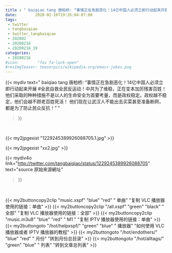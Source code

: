 ```yaml
---
title : " baiqiao tang 唐柏桥: “事情正在急剧恶化！14亿中国人必须立即行动起来开展 #全民自救全民反运动！中共为了维稳，正在变本加厉残害百姓！他们采取的种种措施不是以人的生命安全为首要考量，而是政权稳定。政权越不稳定，他们会越不顾老百姓死活！ 他们现在让武汉人不能出去买菜甚至准备断网，都是为了防止民众反抗！”  "
date:        2020-02-16T19:35:04-07:00
tags:
 - twitter
 - tangbaiqiao
 - twitter_tangbaiqiao
 - 202002
 - 20200216
 - 20200216_19
categories:
 - 20200216
#icon:        "fas fa-lock-open"
#resImgTeaser: teaserpics/wikipedia.org/emacs-jokes.png
---
```


{{< mydiv text=" baiqiao tang 唐柏桥: “事情正在急剧恶化！14亿中国人必须立即行动起来开展 #全民自救全民反运动！中共为了维稳，正在变本加厉残害百姓！他们采取的种种措施不是以人的生命安全为首要考量，而是政权稳定。政权越不稳定，他们会越不顾老百姓死活！ 他们现在让武汉人不能出去买菜甚至准备断网，都是为了防止民众反抗！”  "
>}}
<br>


 {{< my2jpgexist "1229245389926088705.1.jpg" >}}<br> 

{{< my2jpgexist "xx2.jpg" >}}<br>


{{< mydiv4o link="http://twitter.com/tangbaiqiao/status/1229245389926088705"
text="source 原始來源網址"
>}}


<br>



{{< my2buttoncopy2clip "music.xspf"        "blue"   "red"    " 单曲"  "复制 VLC 播放器使用的链接：单曲" >}} {{< my2buttoncopy2clip "/all.xspf"         "green"  "black"  " 全部"  "复制 VLC 播放器使用的链接：全部" >}} {{< my2buttoncopy2clip "music.m3u8"        "blue"   "red"    " M1 "    "复制 IPTV 播放器使用的链接：单曲" >}} {{< my2buttongoto      "/hot/helpxspf/"    "green"  "blue"   " 播放器" "如何使用 VLC 播放器或者 IPTV 播放器的教程" >}} {{< my2buttongoto      "/hot/endothers/"   "blue"   "red"    " 月份"   "转到月份总目录" >}} {{< my2buttongoto      "/hot/alltags/"     "green"  "blue"   " 列表"   "转到文章总列表" >}} 
